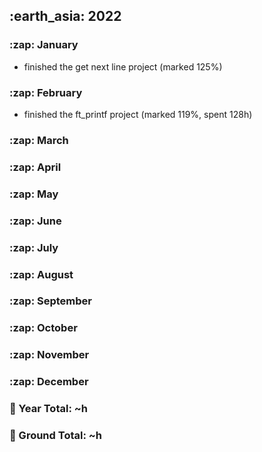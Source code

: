 <h2> :earth_asia: 2022 </h2>

<h3> :zap: January </h3>

- finished the get next line project (marked 125%)

<h3> :zap: February </h3>

- finished the ft_printf project (marked 119%, spent 128h)

<h3> :zap: March </h3>

<h3> :zap: April </h3>

<h3> :zap: May </h3>

<h3> :zap: June </h3>

<h3> :zap: July </h3>

<h3> :zap: August </h3>

<h3> :zap: September </h3>

<h3> :zap: October </h3>

<h3> :zap: November </h3>

<h3> :zap: December </h3>


<h3>📍 Year Total: ~h<br></h3>
<h3>📍 Ground Total: ~h</h3>
